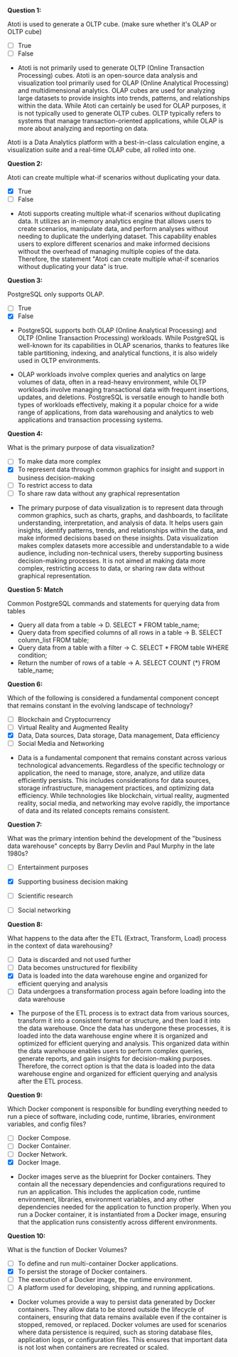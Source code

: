 **Question 1:**
 
Atoti is used to generate a OLTP cube. (make sure whether it's OLAP or OLTP cube)
- [ ] True
- [ ] False

- Atoti is not primarily used to generate OLTP (Online Transaction Processing) cubes. Atoti is an open-source data analysis and visualization tool primarily used for OLAP (Online Analytical Processing) and multidimensional analytics. OLAP cubes are used for analyzing large datasets to provide insights into trends, patterns, and relationships within the data. While Atoti can certainly be used for OLAP purposes, it is not typically used to generate OLTP cubes. OLTP typically refers to systems that manage transaction-oriented applications, while OLAP is more about analyzing and reporting on data.

Atoti is a Data Analytics platform with a best-in-class calculation engine, a visualization suite and a real-time OLAP cube, all rolled into one.


**Question 2:**

Atoti can create multiple what-if scenarios without duplicating your data.
- [x] True
- [ ] False

- Atoti supports creating multiple what-if scenarios without duplicating data. It utilizes an in-memory analytics engine that allows users to create scenarios, manipulate data, and perform analyses without needing to duplicate the underlying dataset. This capability enables users to explore different scenarios and make informed decisions without the overhead of managing multiple copies of the data. Therefore, the statement "Atoti can create multiple what-if scenarios without duplicating your data" is true.


**Question 3:**

PostgreSQL only supports OLAP.
- [ ] True
- [x] False

- PostgreSQL supports both OLAP (Online Analytical Processing) and OLTP (Online Transaction Processing) workloads. While PostgreSQL is well-known for its capabilities in OLAP scenarios, thanks to features like table partitioning, indexing, and analytical functions, it is also widely used in OLTP environments.

- OLAP workloads involve complex queries and analytics on large volumes of data, often in a read-heavy environment, while OLTP workloads involve managing transactional data with frequent insertions, updates, and deletions. PostgreSQL is versatile enough to handle both types of workloads effectively, making it a popular choice for a wide range of applications, from data warehousing and analytics to web applications and transaction processing systems.

**Question 4:**

What is the primary purpose of data visualization?
- [ ] To make data more complex
- [x] To represent data through common graphics for insight and support in business decision-making
- [ ] To restrict access to data
- [ ] To share raw data without any graphical representation

- The primary purpose of data visualization is to represent data through common graphics, such as charts, graphs, and dashboards, to facilitate understanding, interpretation, and analysis of data. It helps users gain insights, identify patterns, trends, and relationships within the data, and make informed decisions based on these insights. Data visualization makes complex datasets more accessible and understandable to a wide audience, including non-technical users, thereby supporting business decision-making processes. It is not aimed at making data more complex, restricting access to data, or sharing raw data without graphical representation.

**Question 5: Match** 

Common PostgreSQL commands and statements for querying data from tables
- Query all data from a table -> D.	SELECT * FROM table_name; 
- Query data from specified columns of all rows in a table -> B.	SELECT column_list FROM table;
- Query data from a table with a filter -> C.	SELECT * FROM table WHERE condition;
- Return the number of rows of a table -> A.	SELECT COUNT (*) FROM table_name;


**Question 6:**

Which of the following is considered a fundamental component concept that remains constant in the evolving landscape of technology?	
- [ ] Blockchain and Cryptocurrency		
- [ ] Virtual Reality and Augmented Reality		
- [x] Data, Data sources, Data storage, Data management, Data efficiency		
- [ ] Social Media and Networking

- Data is a fundamental component that remains constant across various technological advancements. Regardless of the specific technology or application, the need to manage, store, analyze, and utilize data efficiently persists. This includes considerations for data sources, storage infrastructure, management practices, and optimizing data efficiency. While technologies like blockchain, virtual reality, augmented reality, social media, and networking may evolve rapidly, the importance of data and its related concepts remains consistent.


**Question 7:**

What was the primary intention behind the development of the "business data warehouse" concepts by Barry Devlin and Paul Murphy in the late 1980s?
- [ ] Entertainment purposes
- [x] Supporting business decision making
- [ ] Scientific research
- [ ] Social networking


**Question 8:**

What happens to the data after the ETL (Extract, Transform, Load) process in the context of data warehousing?		
- [ ] Data is discarded and not used further		
- [ ] Data becomes unstructured for flexibility		
- [x] Data is loaded into the data warehouse engine and organized for efficient querying and analysis		
- [ ] Data undergoes a transformation process again before loading into the data warehouse

- The purpose of the ETL process is to extract data from various sources, transform it into a consistent format or structure, and then load it into the data warehouse. Once the data has undergone these processes, it is loaded into the data warehouse engine where it is organized and optimized for efficient querying and analysis. This organized data within the data warehouse enables users to perform complex queries, generate reports, and gain insights for decision-making purposes. Therefore, the correct option is that the data is loaded into the data warehouse engine and organized for efficient querying and analysis after the ETL process.

**Question 9:**

Which Docker component is responsible for bundling everything needed to run a piece of software, including code, runtime, libraries, environment variables, and config files?
- [ ] Docker Compose.
- [ ] Docker Container.
- [ ] Docker Network.
- [x] Docker Image.

- Docker images serve as the blueprint for Docker containers. They contain all the necessary dependencies and configurations required to run an application. This includes the application code, runtime environment, libraries, environment variables, and any other dependencies needed for the application to function properly. When you run a Docker container, it is instantiated from a Docker image, ensuring that the application runs consistently across different environments.


**Question 10:**

What is the function of Docker Volumes?
- [ ] To define and run multi-container Docker applications.
- [x] To persist the storage of Docker containers.
- [ ] The execution of a Docker image, the runtime environment.
- [ ] A platform used for developing, shipping, and running applications.

- Docker volumes provide a way to persist data generated by Docker containers. They allow data to be stored outside the lifecycle of containers, ensuring that data remains available even if the container is stopped, removed, or replaced. Docker volumes are used for scenarios where data persistence is required, such as storing database files, application logs, or configuration files. This ensures that important data is not lost when containers are recreated or scaled.